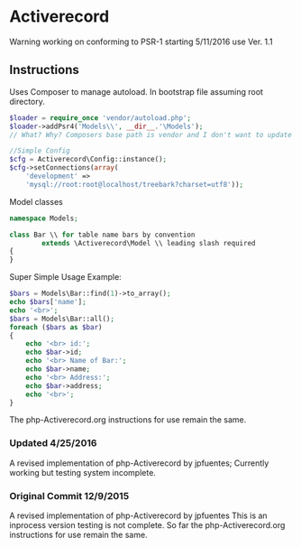 # Activerecord

Warning working on conforming to PSR-1 starting 5/11/2016 use Ver. 1.1

## Instructions

Uses Composer to manage autoload.
In bootstrap file assuming root directory.
```php
$loader = require_once 'vendor/autoload.php';
$loader->addPsr4('Models\\', __dir__.'\Models');
// What? Why? Composers base path is vendor and I don't want to update Composer for every new Model.

//Simple Config
$cfg = Activerecord\Config::instance();
$cfg->setConnections(array(
    'development' =>
    'mysql://root:root@localhost/treebark?charset=utf8'));
```
Model classes
```php
namespace Models;

class Bar \\ for table name bars by convention
        extends \Activerecord\Model \\ leading slash required
{
}
```
Super Simple Usage Example:
```php
$bars = Models\Bar::find(1)->to_array();
echo $bars['name'];
echo '<br>';
$bars = Models\Bar::all();
foreach ($bars as $bar)
{
    echo '<br> id:';
    echo $bar->id;
    echo '<br> Name of Bar:';
    echo $bar->name;
    echo '<br> Address:';
    echo $bar->address;
    echo '<br>';
}
```
The php-Activerecord.org instructions for use remain the same.

### Updated 4/25/2016
A revised implementation of php-Activerecord by jpfuentes;
Currently working but testing system incomplete.

### Original Commit 12/9/2015
A revised implementation of php-Activerecord by jpfuentes
This is an inprocess version testing is not complete.
So far the php-Activerecord.org instructions for use remain the same.
